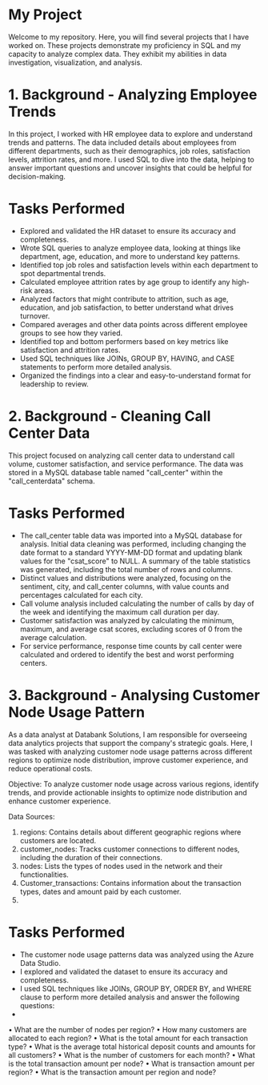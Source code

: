 # My Project
Welcome to my repository. Here, you will find several projects that I have worked on.
These projects demonstrate my proficiency in SQL and my capacity to analyze complex data. They exhibit my abilities in data investigation, visualization, and analysis. 

# 1. Background -  Analyzing Employee Trends
In this project, I worked with HR employee data to explore and understand trends and patterns. The data included details about employees from different departments, such as their demographics, job roles, satisfaction levels, attrition rates, and more.
I used SQL to dive into the data, helping to answer important questions and uncover insights that could be helpful for decision-making.
# Tasks Performed
 - Explored and validated the HR dataset to ensure its accuracy and completeness.
 - Wrote SQL queries to analyze employee data, looking at things like department, age, education, and more to understand key patterns.
 - Identified top job roles and satisfaction levels within each department to spot departmental trends.
 - Calculated employee attrition rates by age group to identify any high-risk areas.
 - Analyzed factors that might contribute to attrition, such as age, education, and job satisfaction, to better understand what drives turnover.
 - Compared averages and other data points across different employee groups to see how they varied.
 - Identified top and bottom performers based on key metrics like satisfaction and attrition rates.
 - Used SQL techniques like JOINs, GROUP BY, HAVING, and CASE statements to perform more detailed analysis.
 - Organized the findings into a clear and easy-to-understand format for leadership to review.


# 2. Background - Cleaning Call Center Data 
This project focused on analyzing call center data to understand call volume, customer satisfaction, and service performance. The data was stored in a MySQL database table named "call_center" within the "call_centerdata" schema.
# Tasks Performed
 - The call_center table data was imported into a MySQL database for analysis. Initial data cleaning was performed, including changing the date format to a standard YYYY-MM-DD format and updating blank values for the "csat_score" to NULL. A summary of the table statistics was generated, including the total number of rows and columns.
 - Distinct values and distributions were analyzed, focusing on the sentiment, city, and call_center columns, with value counts and percentages calculated for each city.
 - Call volume analysis included calculating the number of calls by day of the week and identifying the maximum call duration per day.
 - Customer satisfaction was analyzed by calculating the minimum, maximum, and average csat scores, excluding scores of 0 from the average calculation.
 - For service performance, response time counts by call center were calculated and ordered to identify the best and worst performing centers.

# 3. Background - Analysing Customer Node Usage Pattern
As a data analyst at Databank Solutions, I am responsible for overseeing data analytics projects that support the company's strategic goals. Here, I was tasked with analyzing customer node usage patterns across different regions to optimize node distribution, improve customer experience, and reduce operational costs.

Objective:
To analyze customer node usage across various regions, identify trends, and provide actionable insights to optimize node distribution and enhance customer experience.

Data Sources:
1.	regions: Contains details about different geographic regions where customers are located.
2.	customer_nodes: Tracks customer connections to different nodes, including the duration of their connections.
3.	nodes: Lists the types of nodes used in the network and their functionalities.
4.	Customer_transactions: Contains information about the transaction types, dates and amount paid by each customer.
5.	
# Tasks Performed
- The customer node usage patterns data was analyzed using the Azure Data Studio.
- I explored and validated the dataset to ensure its accuracy and completeness.
- I used SQL techniques like JOINs, GROUP BY, ORDER BY, and WHERE clause to perform more detailed analysis and answer the following questions:
- 
•	What are the number of nodes per region?
•	How many customers are allocated to each region?
•	What is the total amount for each transaction type?
•	What is the average total historical deposit counts and amounts for all customers?
•	What is the number of customers for each month?
•	What is the total transaction amount per node?
•	What is transaction amount per region?
•	What is the transaction amount per region and node?



